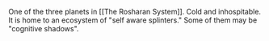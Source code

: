 One of the three planets in [[The Rosharan System]]. Cold and inhospitable. It is home to an ecosystem of "self aware splinters." Some of them may be "cognitive shadows".